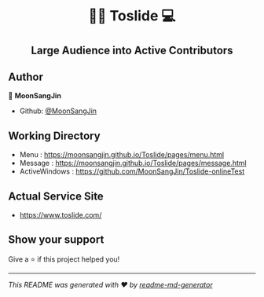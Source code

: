 <h1 align="center">👨‍🏫 Toslide 💻 </h1>
<h2 align="center">
Large Audience into Active Contributors
</h2>

## Author

👤 **MoonSangJin**

- Github: [@MoonSangJin](https://github.com/MoonSangJin)

## Working Directory

- Menu : https://moonsangjin.github.io/Toslide/pages/menu.html
- Message : https://moonsangjin.github.io/Toslide/pages/message.html
- ActiveWindows : https://github.com/MoonSangJin/Toslide-onlineTest

## Actual Service Site

- https://www.toslide.com/

## Show your support

Give a ⭐️ if this project helped you!

---

_This README was generated with ❤️ by [readme-md-generator](https://github.com/kefranabg/readme-md-generator)_
